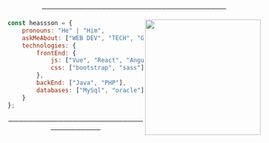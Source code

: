
<p align="center">
─────────────────────────────────────
</p>



<img align='right' src="https://cdn.discordapp.com/attachments/819601542347882509/821150739576651777/tenor_4.gif" width="230">

```javascript
const heassson = {
    pronouns: "He" | "Him",
    askMeAbout: ["WEB DEV", "TECH", "GAME", "C#"],
    technologies: {
        frontEnd: {
            js: ["Vue", "React", "Angular"],
            css: ["bootstrap", "sass"]
        },
        backEnd: ["Java", "PHP"],
        databases: ["MySql", "oracle"],
    }
};
```
<p align="center">
─────────────────────────────────────
</p>

